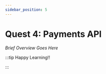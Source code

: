 ```yaml
---
sidebar_position: 5
---
```


# Quest 4: Payments API

_Brief Overview Goes Here_

:::tip Happy Learning!!

<QuestButton text="Go To Quest" link="https://app.stackup.dev/quest_page/payments-api" />

:::
